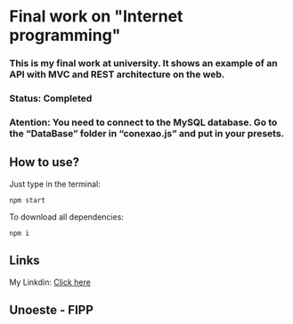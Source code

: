 # Final work on "Internet programming"
### This is my final work at university. It shows an example of an API with MVC and REST architecture on the web.
### Status: Completed
### Atention: You need to connect to the MySQL database. Go to the “DataBase” folder in “conexao.js” and put in your presets.

## How to use?
Just type in the terminal:
<br/>

`npm start`
<br/>

To download all dependencies:
<br/>

`npm i`
<br/>

## Links
My Linkdin: [Click here](https://www.linkedin.com/in/roberto-komuro-824912354/)
## Unoeste - FIPP